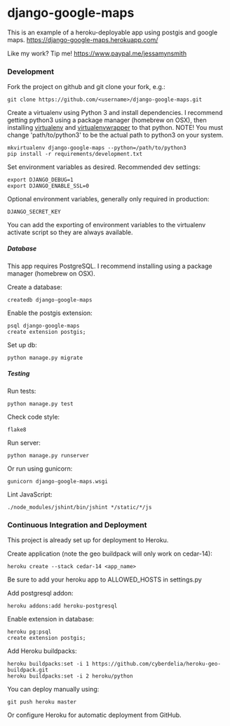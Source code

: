 # django-google-maps

This is an example of a heroku-deployable app using postgis and google maps.
https://django-google-maps.herokuapp.com/


Like my work? Tip me! https://www.paypal.me/jessamynsmith


### Development

Fork the project on github and git clone your fork, e.g.:

    git clone https://github.com/<username>/django-google-maps.git

Create a virtualenv using Python 3 and install dependencies. I recommend getting python3 using a package manager (homebrew on OSX), then installing [virtualenv](https://virtualenv.pypa.io/en/latest/installation.html) and [virtualenvwrapper](https://virtualenvwrapper.readthedocs.org/en/latest/install.html#basic-installation) to that python. NOTE! You must change 'path/to/python3'
to be the actual path to python3 on your system.

    mkvirtualenv django-google-maps --python=/path/to/python3
    pip install -r requirements/development.txt

Set environment variables as desired. Recommended dev settings:

    export DJANGO_DEBUG=1
    export DJANGO_ENABLE_SSL=0

Optional environment variables, generally only required in production:

    DJANGO_SECRET_KEY
    
You can add the exporting of environment variables to the virtualenv activate script so they are always available.

##### Database

This app requires PostgreSQL. I recommend installing using a package manager (homebrew on OSX).

Create a database:

    createdb django-google-maps
    
Enable the postgis extension:

    psql django-google-maps
    create extension postgis;

Set up db:

    python manage.py migrate


##### Testing

Run tests:

    python manage.py test

Check code style:

    flake8

Run server:

    python manage.py runserver
    
Or run using gunicorn:

    gunicorn django-google-maps.wsgi

Lint JavaScript:

    ./node_modules/jshint/bin/jshint */static/*/js


### Continuous Integration and Deployment


This project is already set up for deployment to Heroku.

Create application (note the geo buildpack will only work on cedar-14):

    heroku create --stack cedar-14 <app_name>
    
Be sure to add your heroku app to ALLOWED_HOSTS in settings.py
    
Add postgresql addon:
    
    heroku addons:add heroku-postgresql
    
Enable extension in database:

    heroku pg:psql
    create extension postgis;
    
Add Heroku buildpacks:

    heroku buildpacks:set -i 1 https://github.com/cyberdelia/heroku-geo-buildpack.git
    heroku buildpacks:set -i 2 heroku/python

You can deploy manually using:

    git push heroku master
    
Or configure Heroku for automatic deployment from GitHub.
